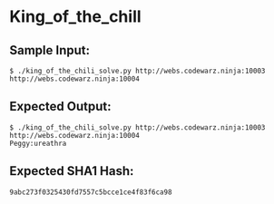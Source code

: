 # King_of_the_chill

## Sample Input:

```
$ ./king_of_the_chili_solve.py http://webs.codewarz.ninja:10003 http://webs.codewarz.ninja:10004
```
## Expected Output:

```
$ ./king_of_the_chili_solve.py http://webs.codewarz.ninja:10003 http://webs.codewarz.ninja:10004
Peggy:ureathra
```
## Expected SHA1 Hash:

```
9abc273f0325430fd7557c5bcce1ce4f83f6ca98
```
